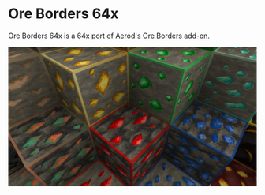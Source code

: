 # Ore Borders 64x

Ore Borders 64x is a 64x port of [Aerod's Ore Borders add-on.](https://faithfulpack.net/addons/ore-borders)

![Preview](https://raw.githubusercontent.com/Hedreon/Addons/faithful/OreBorders/64x/images/preview.png)
